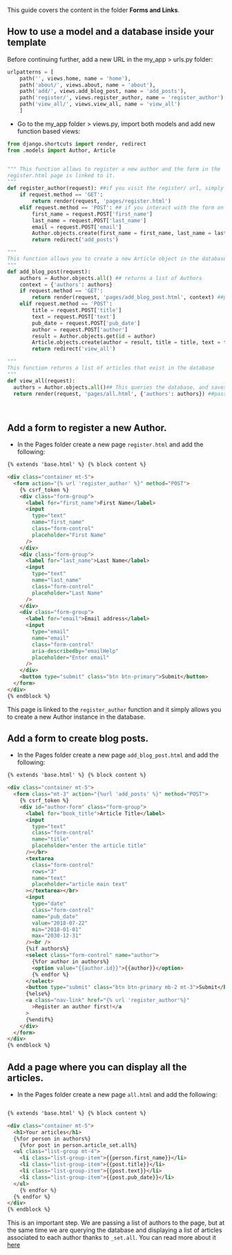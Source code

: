 This guide covers the content in the folder **Forms and Links**.
## How to use a model and a database inside your template

Before continuing further, add a new URL in the my_app > urls.py folder:

```python
urlpatterns = [
    path('', views.home, name = 'home'),
    path('about/', views.about, name = 'about'),
    path('add/', views.add_blog_post, name = 'add_posts'),
    path('register/', views.register_author, name = 'register_author'),
    path('view_all/', views.view_all, name = 'view_all')
    ]
```

- Go to the my_app folder > views.py, import both models and add new function based views:

```python
from django.shortcuts import render, redirect
from .models import Author, Article


""" This function allows to register a new author and the form in the
register.html page is linked to it. 
"""
def register_author(request): ##if you visit the register/ url, simply render the template
    if request.method == 'GET': 
        return render(request, 'pages/register.html')
    elif request.method == 'POST': ## if you interact with the form on the html page, then get the input from the form and create an instance of the Author class in the database.
        first_name = request.POST['first_name']  
        last_name = request.POST['last_name']    
        email = request.POST['email']
        Author.objects.create(first_name = first_name, last_name = last_name, email = email)
        return redirect('add_posts')

"""
This function allows you to create a new Article object in the database.
"""
def add_blog_post(request):
    authors = Author.objects.all() ## returns a list of Authors
    context = {'authors': authors} 
    if request.method == 'GET':
        return render(request, 'pages/add_blog_post.html', context) ##passing the list of authors to the page
    elif request.method == 'POST':
        title = request.POST['title']
        text = request.POST['text']
        pub_date = request.POST['pub_date']
        author = request.POST['author']
        result = Author.objects.get(id = author)
        Article.objects.create(author = result, title = title, text = text, pub_date = pub_date)
        return redirect('view_all')

"""
This function returns a list of articles that exist in the database
"""
def view_all(request):
  authors = Author.objects.all()## This queries the database, and saves a list of authors in the variable 'authors'
  return render(request, 'pages/all.html', {'authors': authors}) ##passing the list to the page all.html.

   
```
## Add a form to register a new Author.

- In the Pages folder create a new page `register.html` and add the following:

```html
{% extends 'base.html' %} {% block content %}

<div class="container mt-5">
  <form action="{% url 'register_author' %}" method="POST">
    {% csrf_token %}
    <div class="form-group">
      <label for="first_name">First Name</label>
      <input
        type="text"
        name="first_name"
        class="form-control"
        placeholder="First Name"
      />
    </div>
    <div class="form-group">
      <label for="last_name">Last Name</label>
      <input
        type="text"
        name="last_name"
        class="form-control"
        placeholder="Last Name"
      />
    </div>
    <div class="form-group">
      <label for="email">Email address</label>
      <input
        type="email"
        name="email"
        class="form-control"
        aria-describedby="emailHelp"
        placeholder="Enter email"
      />
    </div>
    <button type="submit" class="btn btn-primary">Submit</button>
  </form>
</div>
{% endblock %}
```
This page is linked to the `register_author` function and it simply allows you to create a new Author instance in the database.

## Add a form to create blog posts.

- In the Pages folder create a new page `add_blog_post.html` and add the following:

```html
{% extends 'base.html' %} {% block content %}

<div class="container mt-5">
  <form class="mt-3" action="{%url 'add_posts' %}" method="POST">
    {% csrf_token %}
    <div id="author-form" class="form-group">
      <label for="book_title">Article Title</label>
      <input
        type="text"
        class="form-control"
        name="title"
        placeholder="enter the article title"
      /></br>
      <textarea
        class="form-control"
        rows="3"
        name="text"
        placeholder="article main text"
      ></textarea></br>
      <input
        type="date"
        class="form-control"
        name="pub_date"
        value="2018-07-22"
        min="2018-01-01"
        max="2030-12-31"
      /><br />
      {%if authors%} 
      <select class="form-control" name="author">
        {%for author in authors%}
        <option value="{{author.id}}">{{author}}</option>
        {% endfor %}
      </select>
      <button type="submit" class="btn btn-primary mb-2 mt-3">Submit</button>
      {%else%}
      <a class="nav-link" href="{% url 'register_author'%}"
        >Register an author first!</a
      >
      {%endif%}
    </div>
  </form>
</div>
{% endblock %}
```
## Add a page where you can display all the articles.

- In the Pages folder create a new page `all.html` and add the following:

```html

{% extends 'base.html' %} {% block content %}

<div class="container mt-5">
  <h1>Your articles</h1>
  {%for person in authors%} 
    {%for post in person.article_set.all%}
  <ul class="list-group mt-4">
    <li class="list-group-item">{{person.first_name}}</li>
    <li class="list-group-item">{{post.title}}</li>
    <li class="list-group-item">{{post.text}}</li>
    <li class="list-group-item">{{post.pub_date}}</li>
  </ul>
    {% endfor %} 
  {% endfor %}
</div>
{% endblock %}
```
This is an important step. We are passing a list of authors to the page, but at the same time we are querying the database and displaying a list of articles associated to each author thanks to `_set.all`. You can read more about it [here](https://docs.djangoproject.com/en/3.2/topics/db/examples/many_to_one/)
